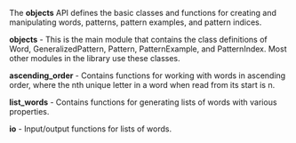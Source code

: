 The **objects** API defines the basic classes and functions for creating and manipulating words, patterns, pattern examples, and pattern indices. 

**objects** - This is the main module that contains the class definitions of Word, GeneralizedPattern, Pattern, PatternExample, and PatternIndex. Most other modules in the library use these classes.

**ascending_order** - Contains functions for working with words in ascending order, where the nth unique letter in a word when read from its start is n.

**list_words** - Contains functions for generating lists of words with various properties.

**io** - Input/output functions for lists of words.